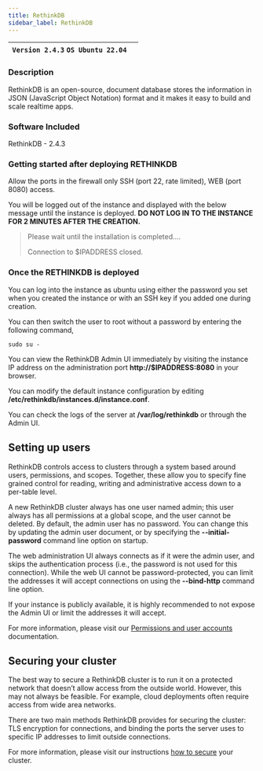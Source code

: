 ```yaml
---
title: RethinkDB
sidebar_label: RethinkDB
---
```


|**`Version 2.4.3` `OS Ubuntu 22.04`**|  |
|-------------------------------------|--|

### Description

RethinkDB is an open-source, document database stores the information in JSON (JavaScript Object Notation) format and it makes it easy to build and scale realtime apps. 

### Software Included

RethinkDB - 2.4.3

### Getting started after deploying RETHINKDB

Allow the ports in the firewall only SSH (port 22, rate limited), WEB (port 8080) access.

You will be logged out of the instance and displayed with the below message until the instance is deployed.  **DO NOT LOG IN TO THE INSTANCE FOR 2 MINUTES AFTER THE CREATION.**
> Please wait until the installation is completed.... 
>
> Connection to $IPADDRESS closed.

### Once the RETHINKDB is deployed

You can log into the instance as ubuntu using either the password you set when you created the instance or with an SSH key if you added one during creation.

You can then switch the user to root without a password by entering the following command,
~~~
sudo su -
~~~

You can view the RethinkDB Admin UI immediately by visiting the instance IP address on the administration port **http://$IPADDRESS:8080** in your browser.

You can modify the default instance configuration by editing **/etc/rethinkdb/instances.d/instance.conf**.

You can check the logs of the server at **/var/log/rethinkdb** or through the Admin UI.

## Setting up users

RethinkDB controls access to clusters through a system based around users, permissions, and scopes. Together, these allow you to specify fine grained control for reading, writing and administrative access down to a per-table level.

A new RethinkDB cluster always has one user named admin; this user always has all permissions at a global scope, and the user cannot be deleted. By default, the admin user has no password. You can change this by updating the admin user document, or by specifying the **--initial-password** command line option on startup.

The web administration UI always connects as if it were the admin user, and skips the authentication process (i.e., the password is not used for this connection). While the web UI cannot be password-protected, you can limit the addresses it will accept connections on using the **--bind-http** command line option.

If your instance is publicly available, it is highly recommended to not expose the Admin UI or limit the addresses it will accept.

For more information, please visit our [Permissions and user accounts](https://rethinkdb.com/docs/permissions-and-accounts/) documentation.

## Securing your cluster

The best way to secure a RethinkDB cluster is to run it on a protected network that doesn’t allow access from the outside world. However, this may not always be feasible. For example, cloud deployments often require access from wide area networks.

There are two main methods RethinkDB provides for securing the cluster: TLS encryption for connections, and binding the ports the server uses to specific IP addresses to limit outside connections.

For more information, please visit our instructions [how to secure](https://rethinkdb.com/docs/security/) your cluster.